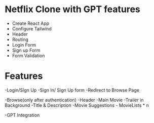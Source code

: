 # Netflix Clone with GPT features

- Create React App
- Configure Tailwind
- Header 
- Routing
- Login Form 
- Sign up Form
- Form Validation



# Features 

-Login/Sign Up
    -Sign In/ Sign Up form
    -Redirect to Browse Page

-Browse(only after authentication)
    -Header 
    -Main Movie
        -Trailer in Background
        -Title & Description
        -Movie Suggestions
            - MovieLists * n

-GPT Integration